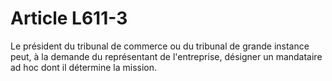 # Article L611-3

Le président du tribunal de commerce ou du tribunal de grande instance peut, à la demande du représentant de l'entreprise, désigner un mandataire ad hoc dont il détermine la mission.